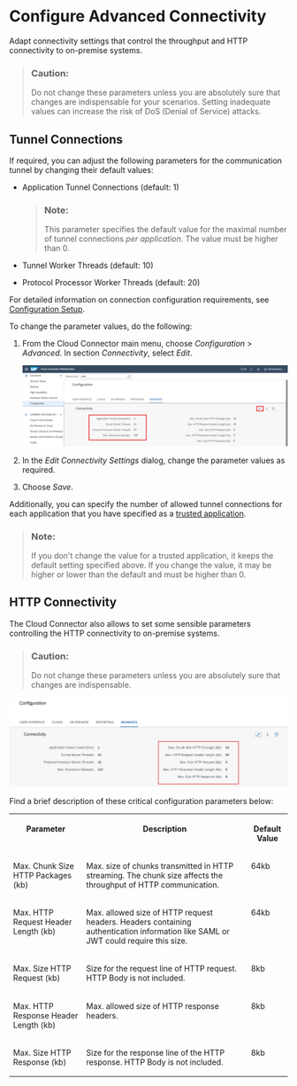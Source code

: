 <!-- loio3975253c1a884638bf6f408f55ea349e -->

# Configure Advanced Connectivity

Adapt connectivity settings that control the throughput and HTTP connectivity to on-premise systems.

> ### Caution:  
> Do not change these parameters unless you are absolutely sure that changes are indispensable for your scenarios. Setting inadequate values can increase the risk of DoS \(Denial of Service\) attacks.



<a name="loio3975253c1a884638bf6f408f55ea349e__section_vxf_1fc_ztb"/>

## Tunnel Connections

If required, you can adjust the following parameters for the communication tunnel by changing their default values:

-   Application Tunnel Connections \(default: 1\)

    > ### Note:  
    > This parameter specifies the default value for the maximal number of tunnel connections *per application*. The value must be higher than 0.

-   Tunnel Worker Threads \(default: 10\)

-   Protocol Processor Worker Threads \(default: 20\)

For detailed information on connection configuration requirements, see [Configuration Setup](configuration-setup-7437cd6.md).

To change the parameter values, do the following:

1.  From the Cloud Connector main menu, choose *Configuration* \> *Advanced*. In section *Connectivity*, select *Edit*.

    ![](images/SCC_Configure_Tunnel_Connections_-_Edit_a025f4b.png)

2.  In the *Edit Connectivity Settings* dialog, change the parameter values as required.
3.  Choose *Save*.

Additionally, you can specify the number of allowed tunnel connections for each application that you have specified as a [trusted application](set-up-trust-a4ee70f.md#loioa4ee70f0274248f8bbc7594179ef948d__trust_cloud_apps).

> ### Note:  
> If you don't change the value for a trusted application, it keeps the default setting specified above. If you change the value, it may be higher or lower than the default and must be higher than 0.




<a name="loio3975253c1a884638bf6f408f55ea349e__section_fjz_y2c_ztb"/>

## HTTP Connectivity

The Cloud Connector also allows to set some sensible parameters controlling the HTTP connectivity to on-premise systems.

> ### Caution:  
> Do not change these parameters unless you are absolutely sure that changes are indispensable.

![](images/SCC_Configure_Advanced_Connectivity_82efcf5.png)

Find a brief description of these critical configuration parameters below:


<table>
<tr>
<th valign="top">

Parameter

</th>
<th valign="top">

Description

</th>
<th valign="top">

Default Value

</th>
</tr>
<tr>
<td valign="top">

Max. Chunk Size HTTP Packages \(kb\)

</td>
<td valign="top">

Max. size of chunks transmitted in HTTP streaming. The chunk size affects the throughput of HTTP communication.

</td>
<td valign="top">

64kb

</td>
</tr>
<tr>
<td valign="top">

Max. HTTP Request Header Length \(kb\)

</td>
<td valign="top">

Max. allowed size of HTTP request headers. Headers containing authentication information like SAML or JWT could require this size.

</td>
<td valign="top">

64kb

</td>
</tr>
<tr>
<td valign="top">

Max. Size HTTP Request \(kb\)

</td>
<td valign="top">

Size for the request line of HTTP request. HTTP Body is not included.

</td>
<td valign="top">

8kb

</td>
</tr>
<tr>
<td valign="top">

Max. HTTP Response Header Length \(kb\)

</td>
<td valign="top">

Max. allowed size of HTTP response headers.

</td>
<td valign="top">

8kb

</td>
</tr>
<tr>
<td valign="top">

Max. Size HTTP Response \(kb\)

</td>
<td valign="top">

Size for the response line of the HTTP response. HTTP Body is not included.

</td>
<td valign="top">

8kb

</td>
</tr>
</table>

